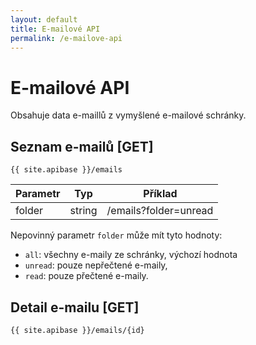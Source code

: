 ```yaml
---
layout: default
title: E-mailové API
permalink: /e-mailove-api
---
```


# E-mailové API

Obsahuje data e-maillů z vymyšlené e-mailové schránky.

## Seznam e-mailů [GET]

`{{ site.apibase }}/emails`

| Parametr | Typ | Příklad |
|----------|-----|---------|
| folder | string | /emails?folder=unread |


Nepovinný parametr `folder` může mít tyto hodnoty:
  - `all`: všechny e-maily ze schránky, výchozí hodnota
  - `unread`: pouze nepřečtené e-maily,
  - `read`: pouze přečtené e-maily.

## Detail e-mailu [GET]

`{{ site.apibase }}/emails/{id}`